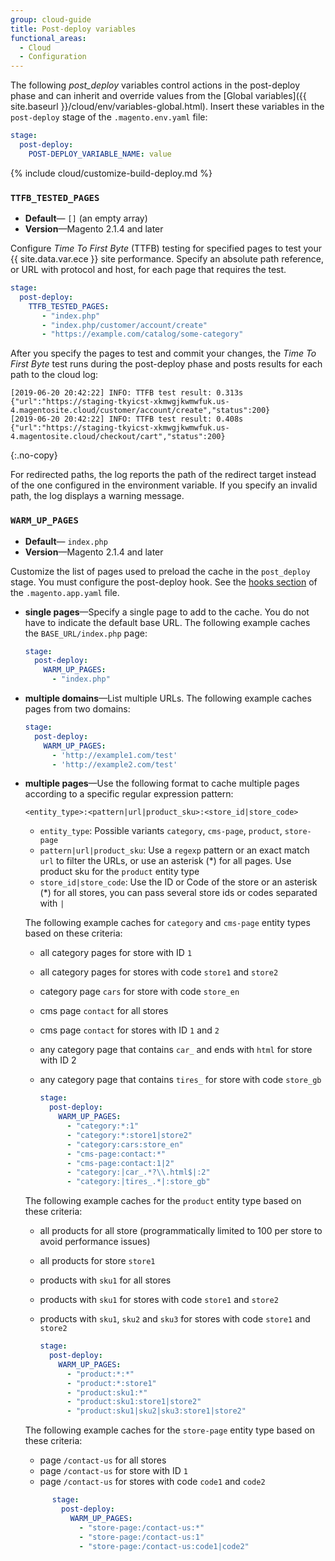 ```yaml
---
group: cloud-guide
title: Post-deploy variables
functional_areas:
  - Cloud
  - Configuration
---
```

The following _post\_deploy_ variables control actions in the post-deploy phase and can inherit and override values from the [Global variables]({{ site.baseurl }}/cloud/env/variables-global.html). Insert these variables in the `post-deploy` stage of the `.magento.env.yaml` file:

```yaml
stage:
  post-deploy:
    POST-DEPLOY_VARIABLE_NAME: value
```

{% include cloud/customize-build-deploy.md %}

### `TTFB_TESTED_PAGES`

-  **Default**— `[]` (an empty array)
-  **Version**—Magento 2.1.4 and later

Configure _Time To First Byte_ (TTFB) testing for specified pages to test your {{ site.data.var.ece }} site performance. Specify an absolute path reference, or URL with protocol and host, for each page that requires the test.

```yaml
stage:
  post-deploy:
    TTFB_TESTED_PAGES:
       - "index.php"
       - "index.php/customer/account/create"
       - "https://example.com/catalog/some-category"
```

After you specify the pages to test and commit your changes, the _Time To First Byte_ test runs during the post-deploy phase and posts results for each path to the cloud log:

```terminal
[2019-06-20 20:42:22] INFO: TTFB test result: 0.313s {"url":"https://staging-tkyicst-xkmwgjkwmwfuk.us-4.magentosite.cloud/customer/account/create","status":200}
[2019-06-20 20:42:22] INFO: TTFB test result: 0.408s {"url":"https://staging-tkyicst-xkmwgjkwmwfuk.us-4.magentosite.cloud/checkout/cart","status":200}
```
{:.no-copy}

For redirected paths, the log reports the path of the redirect target instead of the one configured in the environment variable. If you specify an invalid path, the log displays a warning message.

### `WARM_UP_PAGES`

-  **Default**— `index.php`
-  **Version**—Magento 2.1.4 and later

Customize the list of pages used to preload the cache in the `post_deploy` stage. You must configure the post-deploy hook. See the [hooks section][] of the `.magento.app.yaml` file.

-  **single pages**—Specify a single page to add to the cache. You do not have to indicate the default base URL. The following example caches the `BASE_URL/index.php` page:

   ```yaml
   stage:
     post-deploy:
       WARM_UP_PAGES:
         - "index.php"
   ```

-  **multiple domains**—List multiple URLs. The following example caches pages from two domains:

   ```yaml
   stage:
     post-deploy:
       WARM_UP_PAGES:
         - 'http://example1.com/test'
         - 'http://example2.com/test'
   ```

-  **multiple pages**—Use the following format to cache multiple pages according to a specific regular expression pattern:

   ```terminal
   <entity_type>:<pattern|url|product_sku>:<store_id|store_code>
   ```

   -  `entity_type`: Possible variants `category`, `cms-page`, `product`, `store-page`
   -  `pattern|url|product_sku`: Use a `regexp` pattern or an exact match `url` to filter the URLs, or use an asterisk (\*) for all pages. Use product sku for the `product` entity type
   -  `store_id|store_code`: Use the ID or Code of the store or an asterisk (\*) for all stores, you can pass several store ids or codes separated with `|`

   The following example caches for `category` and `cms-page` entity types based on these criteria:
   -  all category pages for store with ID `1`
   -  all category pages for stores with code `store1` and `store2`
   -  category page `cars` for store with code `store_en`
   -  cms page `contact` for all stores
   -  cms page `contact` for stores with ID `1` and `2`
   -  any category page that contains `car_` and ends with `html` for store with ID 2
   -  any category page that contains `tires_` for store with code `store_gb`

      ```yaml
      stage:
        post-deploy:
          WARM_UP_PAGES:
            - "category:*:1"
            - "category:*:store1|store2"
            - "category:cars:store_en"
            - "cms-page:contact:*"
            - "cms-page:contact:1|2"
            - "category:|car_.*?\\.html$|:2"
            - "category:|tires_.*|:store_gb"
      ```

   The following example caches for the `product` entity type based on these criteria:
   -  all products for all store (programmatically limited to 100 per store to avoid performance issues)
   -  all products for store `store1`
   -  products with `sku1` for all stores
   -  products with `sku1` for stores with code `store1` and `store2`
   -  products with `sku1`, `sku2` and `sku3` for stores with code `store1` and `store2`

      ```yaml
      stage:
        post-deploy:
          WARM_UP_PAGES:
            - "product:*:*"
            - "product:*:store1"
            - "product:sku1:*"
            - "product:sku1:store1|store2"
            - "product:sku1|sku2|sku3:store1|store2"
      ```

   The following example caches for the `store-page` entity type based on these criteria:
   -  page `/contact-us` for all stores
   -  page `/contact-us` for store with ID `1`
   -  page `/contact-us` for stores with code `code1` and `code2`

   ```yaml
         stage:
           post-deploy:
             WARM_UP_PAGES:
               - "store-page:/contact-us:*"
               - "store-page:/contact-us:1"
               - "store-page:/contact-us:code1|code2"
   ```

[hooks section]: {{site.baseurl}}/cloud/project/project-conf-files_magento-app.html#hooks
[CMS]: https://glossary.magento.com/cms/
[Content elements]: https://docs.magento.com/m2/ce/user_guide/cms/content-elements.html
